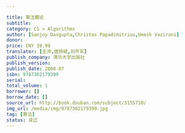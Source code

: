 ```yaml
---

title: 算法概论
subtitle: 
category: CS > Algorithms
author: [Sanjoy Dasgupta,Christos Papadimitriou,Umesh Vazirani]
donor: 
price: CNY 39.99
translator: [王沛,唐扬斌,刘齐军]
publish_company: 清华大学出版社
publish_version: 
publish_date: 2008-07
isbn: 9787302179399
serial: 
total_volume: 1
borrower: []
borrow_date: []
source_url: http://book.douban.com/subject/3155710/
img_url: /media/img/9787302179399.jpg
tag: [算法]
status: 读过
---
```

